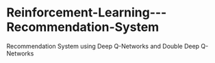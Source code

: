 # Reinforcement-Learning---Recommendation-System
Recommendation System using Deep Q-Networks and Double Deep Q-Networks
